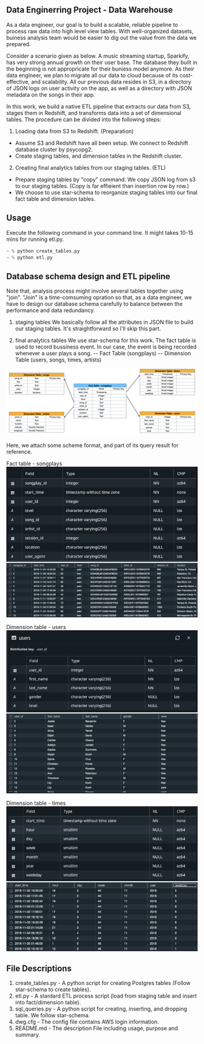## Data Enginerring Project - Data Warehouse

As a data engineer, our goal is to build a scalable, reliable pipeline to process raw data into high level view tables. With well-organized datasets, buiness analysis team would be easier to dig out the value from the data we prepared. 

Consider a scenario given as below. A music streaming startup, Sparkify, has very strong annual growth on their user base. The database they built in the beginning is not appropricate for their buniess model anymore. As their data engineer, we plan to migrate all our data to cloud because of its cost-effective, and scalability. All our previous data resides in S3, in a directory of JSON logs on user activity on the app, as well as a directory with JSON metadata on the songs in their app.

In this work, we build a native ETL pipeline that extracts our data from S3, stages them in Redshift, and transforms data into a set of dimensional tables. The procedure can be divided into the following steps: 

1. Loading data from S3 to Redshift. (Preparation)
- Assume S3 and Redshift have all been setup. We connect to Redshift database cluster by psycopg2.
- Create staging tables, and dimension tables in the Redshift cluster.

2. Creating final analytics tables from our staging tables. (ETL)
- Prepare staging tables by "copy" command. We copy JSON log from s3 to our staging tables. (Copy is far effieient than insertion row by row.) 
- We choose to use star-schema to reorganize staging tables into our final fact table and dimension tables.

## Usage

Execute the following command in your command line. It might takes 10-15 mins for running etl.py.

```python
~ % python create_tables.py
~ % python etl.py
```

## Database schema design and ETL pipeline

Note that, analysis process might involve several tables together using "join". "Join" is a time-comsuming opration so that, as a data engineer, we have to design our database schema carefully to balance between the performance and data redundancy.

1. staging tables
We basically follow all the attributes in JSON file to build our staging tables. It's straightforward so I'll skip this part.

2. final analytics tables
We use star-schema for this work. The fact table is used to record bussiness event. In our case, the event is being recorded whenever a user plays a song.
-- Fact Table (songplays)
-- Dimension Table (users, songs, times, artists)

![alt text](https://github.com/JiaHuaCheng/dataEngineering-ETL_by_aws/blob/main/img/star-scheme.png)

Here, we attach some scheme format, and part of its query result for reference.

Fact table - songplays
![alt text](https://github.com/JiaHuaCheng/dataEngineering-ETL_by_aws/blob/main/img/songplays-schema.png)
![alt text](https://github.com/JiaHuaCheng/dataEngineering-ETL_by_aws/blob/main/img/songplays-query-result.png)

Dimension table - users
![alt text](https://github.com/JiaHuaCheng/dataEngineering-ETL_by_aws/blob/main/img/users-schema.png)
![alt text](https://github.com/JiaHuaCheng/dataEngineering-ETL_by_aws/blob/main/img/users-query-result.png)

Dimension table - times
![alt text](https://github.com/JiaHuaCheng/dataEngineering-ETL_by_aws/blob/main/img/times-schema.png)
![alt text](https://github.com/JiaHuaCheng/dataEngineering-ETL_by_aws/blob/main/img/times-query-result.png)

## File Descriptions

1. create_tables.py - A python script for creating Postgres tables (Follow star-schema to create tables).
2. etl.py - A stardard ETL process script (load from staging table and insert into fact/dimension table).  
3. sql_queries.py - A python script for creating, inserting, and dropping table. We follow star-schema.
4. dwg.cfg - The config file contains AWS login information.
5. README.md - The description File including usage, purpose and summary.
